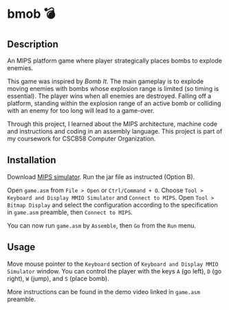 # bmob 💣

## Description

An MIPS platform game where player strategically places bombs to explode enemies.

This game was inspired by _Bomb It_. The main gameplay is to explode moving enemies with bombs whose explosion range is limited (so timing is essential). The player wins when all enemies are destroyed. Falling off a platform, standing within the explosion range of an active bomb or colliding with an enemy for too long will lead to a game-over.

Through this project, I learned about the MIPS architecture, machine code and instructions and coding in an assembly language. This project is part of my coursework for CSCB58 Computer Organization.

## Installation

Download [MIPS simulator](https://courses.missouristate.edu/kenvollmar/mars/download.htm). Run the jar file  as instructed (Option B).

Open ```game.asm``` from ```File > Open``` or ```Ctrl/Command + O```. Choose ```Tool > Keyboard and Display MMIO Simulator``` and ```Connect to MIPS```. Open ```Tool > Bitmap Display``` and select the configuration according to the specification in ```game.asm``` preamble, then ```Connect to MIPS```.

You can now run ```game.asm``` by ```Assemble```, then ```Go``` from the ```Run``` menu.


## Usage

Move mouse pointer to the ```Keyboard``` section of ```Keyboard and Display MMIO Simulator``` window. You can control the player with the keys ```A``` (go left), ```D``` (go right), ```W``` (jump), and ```S``` (place bomb).

More instructions can be found in the demo video linked in ```game.asm``` preamble.